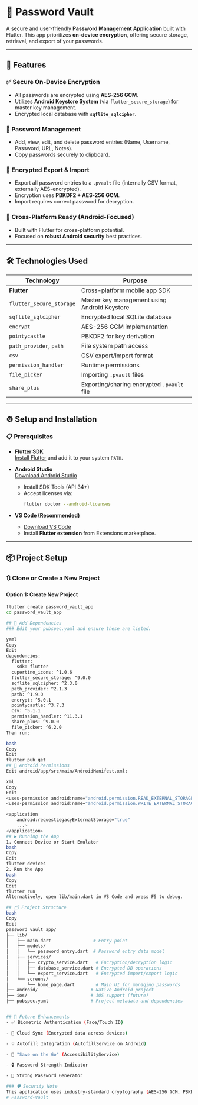 # 🔐 Password Vault

A secure and user-friendly **Password Management Application** built with Flutter. This app prioritizes **on-device encryption**, offering secure storage, retrieval, and export of your passwords.

---

## 🚀 Features

### ✅ Secure On-Device Encryption
- All passwords are encrypted using **AES-256 GCM**.
- Utilizes **Android Keystore System** (via `flutter_secure_storage`) for master key management.
- Encrypted local database with **`sqflite_sqlcipher`**.

### 🔑 Password Management
- Add, view, edit, and delete password entries (Name, Username, Password, URL, Notes).
- Copy passwords securely to clipboard.

### 🔐 Encrypted Export & Import
- Export all password entries to a `.pvault` file (internally CSV format, externally AES-encrypted).
- Encryption uses **PBKDF2 + AES-256 GCM**.
- Import requires correct password for decryption.

### 📱 Cross-Platform Ready (Android-Focused)
- Built with Flutter for cross-platform potential.
- Focused on **robust Android security** best practices.

---

## 🛠 Technologies Used

| Technology | Purpose |
|------------|---------|
| **Flutter** | Cross-platform mobile app SDK |
| `flutter_secure_storage` | Master key management using Android Keystore |
| `sqflite_sqlcipher` | Encrypted local SQLite database |
| `encrypt` | AES-256 GCM implementation |
| `pointycastle` | PBKDF2 for key derivation |
| `path_provider`, `path` | File system path access |
| `csv` | CSV export/import format |
| `permission_handler` | Runtime permissions |
| `file_picker` | Importing `.pvault` files |
| `share_plus` | Exporting/sharing encrypted `.pvault` file |

---

## ⚙️ Setup and Installation

### 📋 Prerequisites

- **Flutter SDK**  
  [Install Flutter](https://flutter.dev/docs/get-started/install) and add it to your system `PATH`.

- **Android Studio**  
  [Download Android Studio](https://developer.android.com/studio)  
  - Install SDK Tools (API 34+)
  - Accept licenses via:
    ```bash
    flutter doctor --android-licenses
    ```

- **VS Code (Recommended)**  
  - [Download VS Code](https://code.visualstudio.com/)  
  - Install **Flutter extension** from Extensions marketplace.

---

## 📦 Project Setup

### 🔃 Clone or Create a New Project

#### Option 1: Create New Project
```bash
flutter create password_vault_app
cd password_vault_app

## 📁 Add Dependencies
### Edit your pubspec.yaml and ensure these are listed:

yaml
Copy
Edit
dependencies:
  flutter:
    sdk: flutter
  cupertino_icons: ^1.0.6
  flutter_secure_storage: ^9.0.0
  sqflite_sqlcipher: ^2.3.0
  path_provider: ^2.1.3
  path: ^1.9.0
  encrypt: ^5.0.1
  pointycastle: ^3.7.3
  csv: ^5.1.1
  permission_handler: ^11.3.1
  share_plus: ^9.0.0
  file_picker: ^6.2.0
Then run:

bash
Copy
Edit
flutter pub get
## 🔐 Android Permissions
Edit android/app/src/main/AndroidManifest.xml:

xml
Copy
Edit
<uses-permission android:name="android.permission.READ_EXTERNAL_STORAGE" />
<uses-permission android:name="android.permission.WRITE_EXTERNAL_STORAGE" />

<application
    android:requestLegacyExternalStorage="true"
    ...>
</application>
## ▶️ Running the App
1. Connect Device or Start Emulator
bash
Copy
Edit
flutter devices
2. Run the App
bash
Copy
Edit
flutter run
Alternatively, open lib/main.dart in VS Code and press F5 to debug.

## 🗂 Project Structure
bash
Copy
Edit
password_vault_app/
├── lib/
│   ├── main.dart                # Entry point
│   ├── models/
│   │   └── password_entry.dart  # Password entry data model
│   ├── services/
│   │   ├── crypto_service.dart   # Encryption/decryption logic
│   │   ├── database_service.dart # Encrypted DB operations
│   │   └── export_service.dart   # Encrypted import/export logic
│   └── screens/
│       └── home_page.dart        # Main UI for managing passwords
├── android/                    # Native Android project
├── ios/                        # iOS support (future)
├── pubspec.yaml                # Project metadata and dependencies


## 🌱 Future Enhancements
- ✅ Biometric Authentication (Face/Touch ID)

- 🔄 Cloud Sync (Encrypted data across devices)

- 💡 Autofill Integration (AutofillService on Android)

- 🧠 "Save on the Go" (AccessibilityService)

- 🔒 Password Strength Indicator

- 🔐 Strong Password Generator

### 🛡️ Security Note
This application uses industry-standard cryptography (AES-256 GCM, PBKDF2 with salt, encrypted local storage). However, always ensure your device is secure (locked, not rooted) and never share your master password.
#   P a s s w o r d - V a u l t  
 